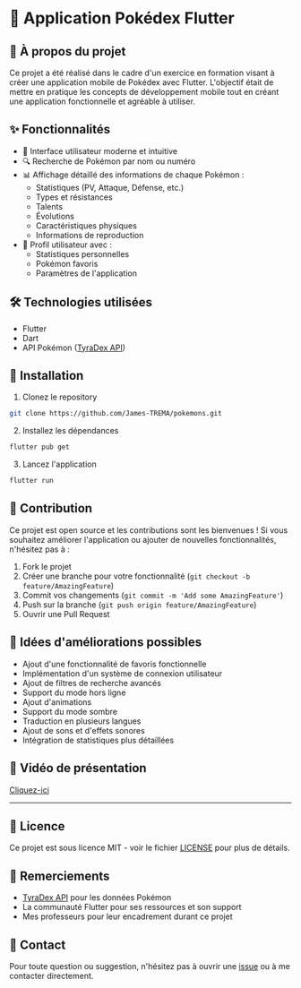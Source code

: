 # 📱 Application Pokédex Flutter

## 📖 À propos du projet

Ce projet a été réalisé dans le cadre d'un exercice en formation visant à créer une application mobile de Pokédex avec Flutter. L'objectif était de mettre en pratique les concepts de développement mobile tout en créant une application fonctionnelle et agréable à utiliser.

## ✨ Fonctionnalités

- 📱 Interface utilisateur moderne et intuitive
- 🔍 Recherche de Pokémon par nom ou numéro
- 📊 Affichage détaillé des informations de chaque Pokémon :
  - Statistiques (PV, Attaque, Défense, etc.)
  - Types et résistances
  - Talents
  - Évolutions
  - Caractéristiques physiques
  - Informations de reproduction
- 👤 Profil utilisateur avec :
  - Statistiques personnelles
  - Pokémon favoris
  - Paramètres de l'application

## 🛠️ Technologies utilisées

- Flutter
- Dart
- API Pokémon ([TyraDex API](https://tyradex.vercel.app))

## 🚀 Installation

1. Clonez le repository
```bash
git clone https://github.com/James-TREMA/pokemons.git
```

2. Installez les dépendances
```bash
flutter pub get
```

3. Lancez l'application
```bash
flutter run
```

## 🤝 Contribution

Ce projet est open source et les contributions sont les bienvenues ! Si vous souhaitez améliorer l'application ou ajouter de nouvelles fonctionnalités, n'hésitez pas à :

1. Fork le projet
2. Créer une branche pour votre fonctionnalité (`git checkout -b feature/AmazingFeature`)
3. Commit vos changements (`git commit -m 'Add some AmazingFeature'`)
4. Push sur la branche (`git push origin feature/AmazingFeature`)
5. Ouvrir une Pull Request

## 📝 Idées d'améliorations possibles

- Ajout d'une fonctionnalité de favoris fonctionnelle
- Implémentation d'un système de connexion utilisateur
- Ajout de filtres de recherche avancés
- Support du mode hors ligne
- Ajout d'animations
- Support du mode sombre
- Traduction en plusieurs langues
- Ajout de sons et d'effets sonores
- Intégration de statistiques plus détaillées

## 📸 Vidéo de présentation

[Cliquez-ici](https://streamable.com/gu7kik)

---

## 📄 Licence

Ce projet est sous licence MIT - voir le fichier [LICENSE](LICENSE) pour plus de détails.

## 🙏 Remerciements

- [TyraDex API](https://tyradex.vercel.app) pour les données Pokémon
- La communauté Flutter pour ses ressources et son support
- Mes professeurs pour leur encadrement durant ce projet

## 📧 Contact

Pour toute question ou suggestion, n'hésitez pas à ouvrir une [issue](https://github.com/James-TREMA/pokemons/issues) ou à me contacter directement.